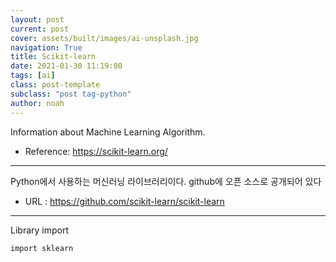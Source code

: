 ```yaml
---
layout: post
current: post
cover: assets/built/images/ai-unsplash.jpg
navigation: True
title: Scikit-learn
date: 2021-01-30 11:19:00
tags: [ai]
class: post-template
subclass: "post tag-python"
author: noah
---
```


<!-- {% include jekyll-table-of-contents.html %} -->

Information about Machine Learning Algorithm.

- Reference: https://scikit-learn.org/

---

Python에서 사용하는 머신러닝 라이브러리이다.
github에 오픈 소스로 공개되어 있다

- URL : https://github.com/scikit-learn/scikit-learn

---

Library import

```
import sklearn
```

<!-- ![setsitecheckup](./assets/built/images/setsitecheckup.png) -->
